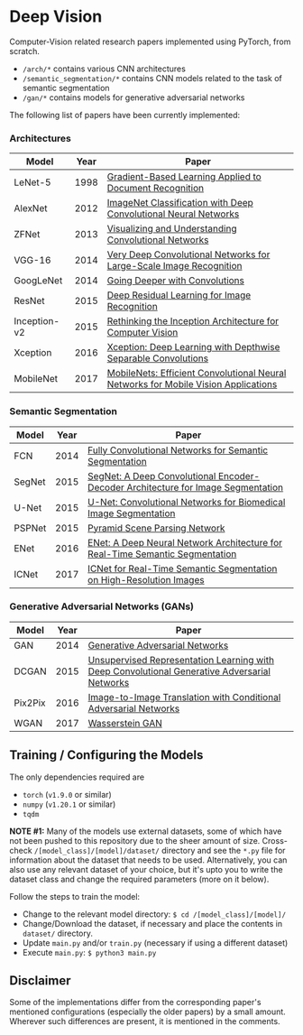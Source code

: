 # Deep Vision
Computer-Vision related research papers implemented using PyTorch, from scratch.

- `/arch/*` contains various CNN architectures
- `/semantic_segmentation/*` contains CNN models related to the task of semantic segmentation
- `/gan/*` contains models for generative adversarial networks

The following list of papers have been currently implemented:

### Architectures
| Model      | Year | Paper |
|------------|------|------|
LeNet-5      | 1998 | [Gradient-Based Learning Applied to Document Recognition](http://yann.lecun.com/exdb/publis/pdf/lecun-98.pdf) |
AlexNet      | 2012 | [ImageNet Classification with Deep Convolutional Neural Networks](https://papers.nips.cc/paper/2012/file/c399862d3b9d6b76c8436e924a68c45b-Paper.pdf) |
ZFNet        | 2013 | [Visualizing and Understanding Convolutional Networks](https://arxiv.org/abs/1311.2901) |
VGG-16       | 2014 | [Very Deep Convolutional Networks for Large-Scale Image Recognition](https://arxiv.org/abs/1409.1556) |
GoogLeNet    | 2014 | [Going Deeper with Convolutions](https://arxiv.org/abs/1409.4842) |
ResNet       | 2015 | [Deep Residual Learning for Image Recognition](https://arxiv.org/abs/1512.03385) |
Inception-v2 | 2015 | [Rethinking the Inception Architecture for Computer Vision](https://arxiv.org/abs/1512.00567) |
Xception     | 2016 | [Xception: Deep Learning with Depthwise Separable Convolutions](https://arxiv.org/abs/1610.02357) |
MobileNet    | 2017 | [MobileNets: Efficient Convolutional Neural Networks for Mobile Vision Applications](https://arxiv.org/abs/1704.04861)

### Semantic Segmentation
| Model      | Year | Paper |
|------------|------|------|
FCN          | 2014 | [Fully Convolutional Networks for Semantic Segmentation](https://arxiv.org/abs/1411.4038) |
SegNet       | 2015 | [SegNet: A Deep Convolutional Encoder-Decoder Architecture for Image Segmentation](https://arxiv.org/abs/1511.00561) |
U-Net        | 2015 | [U-Net: Convolutional Networks for Biomedical Image Segmentation](https://arxiv.org/abs/1505.04597) |
PSPNet       | 2015 | [Pyramid Scene Parsing Network](https://arxiv.org/abs/1612.01105) |
ENet         | 2016 | [ENet: A Deep Neural Network Architecture for Real-Time Semantic Segmentation](https://arxiv.org/abs/1606.02147) |
ICNet        | 2017 | [ICNet for Real-Time Semantic Segmentation on High-Resolution Images](https://arxiv.org/abs/1704.08545) |

### Generative Adversarial Networks (GANs)
| Model      | Year | Paper |
|------------|------|------|
GAN          | 2014 | [Generative Adversarial Networks](https://arxiv.org/abs/1406.2661) |
DCGAN        | 2015 | [Unsupervised Representation Learning with Deep Convolutional Generative Adversarial Networks](https://arxiv.org/abs/1511.06434) |
Pix2Pix      | 2016 | [Image-to-Image Translation with Conditional Adversarial Networks](https://arxiv.org/abs/1611.07004) |
WGAN         | 2017 | [Wasserstein GAN](https://arxiv.org/abs/1701.07875) |


## Training / Configuring the Models
The only dependencies required are 
- `torch` (`v1.9.0` or similar) 
- `numpy` (`v1.20.1` or similar)
- `tqdm`

**NOTE #1:** Many of the models use external datasets, some of which have not been pushed to this repository due to the sheer
amount of size. Cross-check `/[model_class]/[model]/dataset/` directory and see the `*.py` file for information about
the dataset that needs to be used. 
Alternatively, you can also use any relevant dataset of your choice, but it's upto you
to write the dataset class and change the required parameters (more on it below).

Follow the steps to train the model:

- Change to the relevant model directory: `$ cd /[model_class]/[model]/`
- Change/Download the dataset, if necessary and place the contents in `dataset/` directory.
- Update `main.py` and/or `train.py` (necessary if using a different dataset)
- Execute `main.py`:  `$ python3 main.py`

## Disclaimer
Some of the implementations differ from the corresponding paper's mentioned configurations (especially the older papers) 
by a small amount. Wherever such differences are present, it is mentioned in the comments. 
